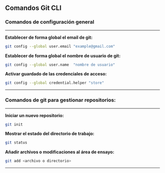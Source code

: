 ## Comandos Git CLI
### Comandos de configuración general
****
**Establecer de forma global el email de git:**
```bash
git config --global user.email "example@gmail.com"
```
**Establecer de forma global el nombre de usuario de git:**
```bash
git config --global user.name  "nombre de usuario"
```
**Activar guardado de las credenciales de acceso:**
```bash
git config --global credential.helper "store"
```
****
### Comandos de git para gestionar repositorios:
****
**Iniciar un nuevo repositorio:**
```bash
git init
```
**Mostrar el estado del directorio de trabajo:**
```bash
git status
```
**Añadir archivos o modificaciones al área de ensayo:**
```bash
git add <archivo o directorio>
```
****